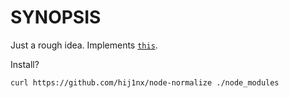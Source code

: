 # SYNOPSIS
Just a rough idea. Implements [`this`](https://normalize.github.io/).

Install?
```
curl https://github.com/hij1nx/node-normalize ./node_modules
```

